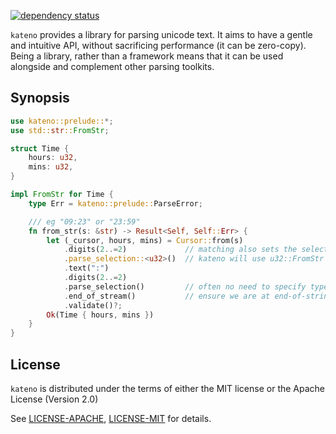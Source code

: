 [![dependency status](https://deps.rs/repo/github/akanalytics/kateno/status.svg)](https://deps.rs/repo/github/akanalytics/kateno)

`kateno` provides a library for parsing unicode text. It aims to have a gentle and intuitive API, without sacrificing performance (it can be zero-copy). Being a library, rather than a framework means that it can be used alongside and complement other parsing toolkits.

## Synopsis

```rust
use kateno::prelude::*;
use std::str::FromStr;

struct Time {
    hours: u32,
    mins: u32,
}

impl FromStr for Time {
    type Err = kateno::prelude::ParseError;

    /// eg "09:23" or "23:59"
    fn from_str(s: &str) -> Result<Self, Self::Err> {
        let (_cursor, hours, mins) = Cursor::from(s)
            .digits(2..=2)             // matching also sets the selection
            .parse_selection::<u32>()  // kateno will use u32::FromStr
            .text(":")
            .digits(2..=2)
            .parse_selection()         // often no need to specify type explicitly
            .end_of_stream()           // ensure we are at end-of-string
            .validate()?;
        Ok(Time { hours, mins })
    }
}
```

## License

`kateno` is distributed under the terms of either the MIT license or the
Apache License (Version 2.0)



See [LICENSE-APACHE](LICENSE-APACHE), [LICENSE-MIT](LICENSE-MIT) for details.